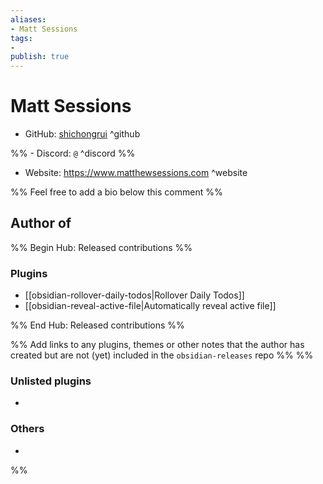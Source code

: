 ```yaml
---
aliases:
- Matt Sessions
tags: 
- 
publish: true
---
```


# Matt Sessions

- GitHub: [shichongrui](https://github.com/shichongrui/) ^github

%% - Discord: `@` ^discord %%

- Website: <https://www.matthewsessions.com> ^website

<!-- - [[Publish sites|Publish site]]: ^publish -->

%% Feel free to add a bio below this comment %%


## Author of

%% Begin Hub: Released contributions %%
### Plugins
- [[obsidian-rollover-daily-todos|Rollover Daily Todos]]
- [[obsidian-reveal-active-file|Automatically reveal active file]]

%% End Hub: Released contributions %%

%% Add links to any plugins, themes or other notes that the author has created but are not (yet) included in the `obsidian-releases` repo %%
%%
### Unlisted plugins

- 

### Others

- 
%%

<!--
## Sponsor this author

- [[GitHub sponsors]]: [Sponsor @shichongrui on GitHub Sponsors](https://github.com/sponsors/shichongrui) ^github-sponsor
- [[Buy me a coffee]]: ^buy-me-a-coffee
- [[PayPal]]: ^paypal
- [[Patreon]]: ^patreon

-->

<!--
## Follow this author

- [[YouTube Channels|On YouTube]]: ^youtube
- Twitter: ^twitter
- ...
-->